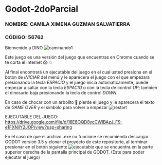 # Godot-2doParcial

### NOMBRE: CAMILA XIMENA GUZMAN SALVATIERRA
### CÓDIGO: 56762

Bienvenido a DINO ![caminando1](https://user-images.githubusercontent.com/80707476/197019634-605a5a61-642d-46fa-83f8-dd150a0c91da.png)

Este juego es una versión del juego que encuentras en Chrome cuando se te corta el internet :scream: :collision:

Al final encontrará un ejecutable del juego en el cual usted presiona en el boton de *INICIAR* del menú y le aparecera el juego con el que empezara presionando la tecla *ESPACIO* y el juego inicia automaticamente, puede empezar a saltar con la tecla *ESPACIO* o con la tecla de control *UP*; tambien el dinosurio baja presionando la tecla de control *DOWN*.

En caso de chocar con un arbolito :cactus: pierde el juego y le aparecera el texto de *GAME OVER* y el símbolo para volver a empezar ![restart](https://user-images.githubusercontent.com/80707476/197022542-e4833d07-e8bd-4d61-991b-606f2ffae431.png) 

EJECUTABLE DEL JUEGO:
https://drive.google.com/file/d/18E8OQD8ycCWIBAzJ_F9-e1FXNilY2JOP/view?usp=sharing

En el caso de que el archivo .exe no funcione se recomienda descargar GODOT version 3.5 y clonar el proyecto de este repositorio, al terminar presionar en el botón siguiente ![ejecutable](https://user-images.githubusercontent.com/80707476/197037699-11769b67-738e-4e29-a3b2-c00bb876a470.png) que se encuentra en la parte superior derecha de la pantalla principal de GODOT.
(Este para poder ejecutar el juego)
